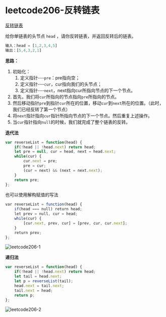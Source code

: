 # leetcode206-反转链表

<a href="https://leetcode-cn.com/problems/reverse-linked-list/" target="_blank">反转链表</a>

给你单链表的头节点 `head` ，请你反转链表，并返回反转后的链表。

```js
输入：head = [1,2,3,4,5]
输出：[5,4,3,2,1]
```

**思路：**

1. 初始化：
   1. 定义指针---`pre`：pre指向空；
   2. 定义指针---`cur`，cur指向我们的头节点；
   3. 定义指针---`next`，next指向cur所指向节点的下一个节点。
2. 首先，我们将`cur`所指向的节点指向`pre`所指向的节点。
3. 然后移动指针`pre`到指针`cur`所在的位置，移动`cur`到`next`所在的位置。（此时，我们已经反转了第一个节点）
4. 将`next`指针指向`cur`指针所指向节点的下一个节点。然后重复上述操作。
5. 当`cur`指针指向`null`的时候，我们就完成了整个链表的反转。



**迭代法**

```js
var reverseList = function(head) {
    if(!head || !head.next) return head;
    let pre = null, cur = head, next = head.next;
    while(cur) {
        cur.next = pre;
        pre = cur;
        (cur = next) && (next = next.next);
    }
    return pre;
};
```

也可以使用解构赋值的写法

```js
var reverseList = function(head) {
    if(head === null) return head;
    let prev = null, cur = head;
    while(cur) {
        [cur.next, prev, cur] = [prev, cur, cur.next];
    }
    return prev;
};
```

<img src="https://dylan-static.oss-cn-beijing.aliyuncs.com/markdown/images/leetcode206-1.png" alt="leetcode206-1" />



**递归法**

```js
var reverseList = function(head) {
    if(!head || !head.next) return head;
    let tail = head.next;
    let p = reverseList(tail);
    head.next = tail.next;
    tail.next = head;
    return p;
};
```

<img src="https://dylan-static.oss-cn-beijing.aliyuncs.com/markdown/images/leetcode206-2.png" alt="leetcode206-2" />
